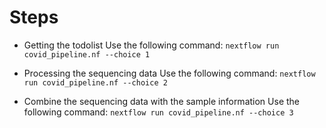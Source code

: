 # Steps

* Getting the todolist
Use the following command:
`nextflow run covid_pipeline.nf --choice 1`

* Processing the sequencing data
Use the following command:
`nextflow run covid_pipeline.nf --choice 2`

* Combine the sequencing data with the sample information 
Use the following command:
`nextflow run covid_pipeline.nf --choice 3`
